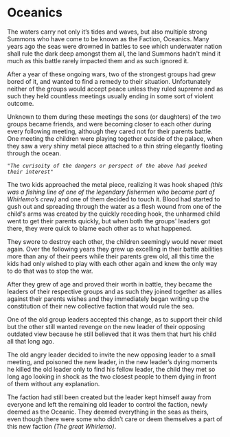 # Oceanics

The waters carry not only it’s tides and waves, but also multiple strong Summons who have come to be known as the Faction, Oceanics. Many years ago the seas were drowned in battles to see which underwater nation shall rule the dark deep amongst them all, the land Summons hadn't mind it much as this battle rarely impacted them and as such ignored it. 

After a year of these ongoing wars, two of the strongest groups had grew bored of it, and wanted to find a remedy to their situation. Unfortunately neither of the groups would accept peace unless they ruled supreme and as such they held countless meetings usually ending in some sort of violent outcome.  

Unknown to them during these meetings the sons (or daughters) of the two groups became friends, and were becoming closer to each other during every following meeting, although they cared not for their parents battle. One meeting the children were playing together outside of the palace, when they saw a very shiny metal piece attached to a thin string elegantly floating through the ocean.  

_`"The curisoity of the dangers or perspect of the above had peeked their interest"`_

The two kids approached the metal piece, realizing it was hook shaped _(this was a fishing line of one of the legendary fishermen who became part of Whirlemo’s crew)_ and one of them decided to touch it. Blood had started to gush out and spreading through the water as a flesh wound from one of the child's arms was created by the quickly receding hook, the unharmed child went to get their parents quickly, but when both the groups' leaders got there, they were quick to blame each other as to what happened. 

They swore to destroy each other, the children seemingly would never meet again. Over the following years they grew up excelling in their battle abilities more than any of their peers while their parents grew old, all this time the kids had only wished to play with each other again and knew the only way to do that was to stop the war.  

After they grew of age and proved their worth in battle, they became the leaders of their respective groups and as such they joined together as allies against their parents wishes and they immediately began writing up the constitution of their new collective faction that would rule the sea.  

One of the old group leaders accepted this change, as to support their child but the other still wanted revenge on the new leader of their opposing outdated view because he still believed that it was them that hurt his child all that long ago.  

The old angry leader decided to invite the new opposing leader to a small meeting, and poisoned the new leader, in the new leader’s dying moments he killed the old leader only to find his fellow leader, the child they met so long ago looking in shock as the two closest people to them dying in front of them without any explanation.  

The faction had still been created but the leader kept himself away from everyone and left the remaining old leader to control the faction, newly deemed as the Oceanic. They deemed everything in the seas as theirs, even though there were some who didn’t care or deem themselves a part of this new faction _(The great Whirlemo)_.